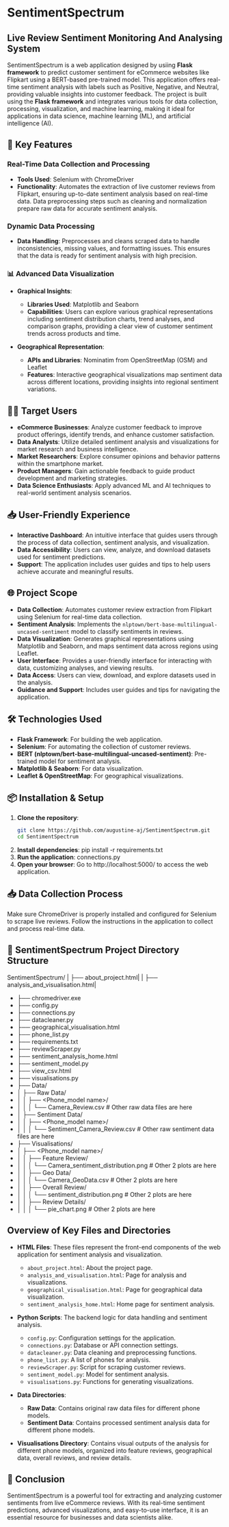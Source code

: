 # SentimentSpectrum
## Live Review Sentiment Monitoring And Analysing System

SentimentSpectrum is a web application designed by usiing **Flask framework** to predict customer sentiment for eCommerce websites like Flipkart using a BERT-based pre-trained model. This application offers real-time sentiment analysis with labels such as Positive, Negative, and Neutral, providing valuable insights into customer feedback. The project is built using the **Flask framework** and integrates various tools for data collection, processing, visualization, and machine learning, making it ideal for applications in data science, machine learning (ML), and artificial intelligence (AI).

## 🚀 Key Features

### Real-Time Data Collection and Processing
- **Tools Used**: Selenium with ChromeDriver
- **Functionality**: Automates the extraction of live customer reviews from Flipkart, ensuring up-to-date sentiment analysis based on real-time data. Data preprocessing steps such as cleaning and normalization prepare raw data for accurate sentiment analysis.

### Dynamic Data Processing
- **Data Handling**: Preprocesses and cleans scraped data to handle inconsistencies, missing values, and formatting issues. This ensures that the data is ready for sentiment analysis with high precision.

### 📊 Advanced Data Visualization
- **Graphical Insights**:
  - **Libraries Used**: Matplotlib and Seaborn
  - **Capabilities**: Users can explore various graphical representations including sentiment distribution charts, trend analyses, and comparison graphs, providing a clear view of customer sentiment trends across products and time.
  
- **Geographical Representation**:
  - **APIs and Libraries**: Nominatim from OpenStreetMap (OSM) and Leaflet
  - **Features**: Interactive geographical visualizations map sentiment data across different locations, providing insights into regional sentiment variations.

## 🧑‍💼 Target Users
- **eCommerce Businesses**: Analyze customer feedback to improve product offerings, identify trends, and enhance customer satisfaction.
- **Data Analysts**: Utilize detailed sentiment analysis and visualizations for market research and business intelligence.
- **Market Researchers**: Explore consumer opinions and behavior patterns within the smartphone market.
- **Product Managers**: Gain actionable feedback to guide product development and marketing strategies.
- **Data Science Enthusiasts**: Apply advanced ML and AI techniques to real-world sentiment analysis scenarios.

## 📥 User-Friendly Experience
- **Interactive Dashboard**: An intuitive interface that guides users through the process of data collection, sentiment analysis, and visualization.
- **Data Accessibility**: Users can view, analyze, and download datasets used for sentiment predictions.
- **Support**: The application includes user guides and tips to help users achieve accurate and meaningful results.

## 🌐 Project Scope
- **Data Collection**: Automates customer review extraction from Flipkart using Selenium for real-time data collection.
- **Sentiment Analysis**: Implements the `nlptown/bert-base-multilingual-uncased-sentiment` model to classify sentiments in reviews.
- **Data Visualization**: Generates graphical representations using Matplotlib and Seaborn, and maps sentiment data across regions using Leaflet.
- **User Interface**: Provides a user-friendly interface for interacting with data, customizing analyses, and viewing results.
- **Data Access**: Users can view, download, and explore datasets used in the analysis.
- **Guidance and Support**: Includes user guides and tips for navigating the application.

## 🛠️ Technologies Used
- **Flask Framework**: For building the web application.
- **Selenium**: For automating the collection of customer reviews.
- **BERT (nlptown/bert-base-multilingual-uncased-sentiment)**: Pre-trained model for sentiment analysis.
- **Matplotlib & Seaborn**: For data visualization.
- **Leaflet & OpenStreetMap**: For geographical visualizations.

## 📦 Installation & Setup

1. **Clone the repository**:
   ```bash
   git clone https://github.com/augustine-aj/SentimentSpectrum.git
   cd SentimentSpectrum
2. **Install dependencies**:
   pip install -r requirements.txt
3. **Run the application**:
   connections.py
4. **Open your browser**:
   Go to http://localhost:5000/ to access the web application.

## 📥 Data Collection Process
Make sure ChromeDriver is properly installed and configured for Selenium to scrape live reviews. Follow the instructions in the application to collect and process real-time data.

## 📂 SentimentSpectrum Project Directory Structure
SentimentSpectrum/
| ├── about_project.html|
| ├── analysis_and_visualisation.html|
- ├── chromedriver.exe
- ├── config.py
- ├── connections.py
- ├── datacleaner.py
- ├── geographical_visualisation.html
- ├── phone_list.py
- ├── requirements.txt
- ├── reviewScraper.py
- ├── sentiment_analysis_home.html
- ├── sentiment_model.py
- ├── view_csv.html
- ├── visualisations.py
- ├── Data/
- │   ├── Raw Data/
- │   │   ├── <Phone_model name>/
- │   │   │   └── Camera_Review.csv         # Other raw data files are here
- │   ├── Sentiment Data/
- │   │   ├── <Phone_model name>/
- │   │   │   └── Sentiment_Camera_Review.csv # Other raw sentiment data files are here
- ├── Visualisations/
- │   ├── <Phone_model name>/
- │   │   ├── Feature Review/
- │   │   │   └── Camera_sentiment_distribution.png  # Other 2 plots are here
- │   │   ├── Geo Data/
- │   │   │   └── Camera_GeoData.csv                 # Other 2 plots are here
- │   │   ├── Overall Review/
- │   │   │   └── sentiment_distribution.png         # Other 2 plots are here
- │   │   ├── Review Details/
- │   │   │   └── pie_chart.png                      # Other 2 plots are here


## Overview of Key Files and Directories

- **HTML Files**: These files represent the front-end components of the web application for sentiment analysis and visualization.
  - `about_project.html`: About the project page.
  - `analysis_and_visualisation.html`: Page for analysis and visualizations.
  - `geographical_visualisation.html`: Page for geographical data visualization.
  - `sentiment_analysis_home.html`: Home page for sentiment analysis.

- **Python Scripts**: The backend logic for data handling and sentiment analysis.
  - `config.py`: Configuration settings for the application.
  - `connections.py`: Database or API connection settings.
  - `datacleaner.py`: Data cleaning and preprocessing functions.
  - `phone_list.py`: A list of phones for analysis.
  - `reviewScraper.py`: Script for scraping customer reviews.
  - `sentiment_model.py`: Model for sentiment analysis.
  - `visualisations.py`: Functions for generating visualizations.

- **Data Directories**:
  - **Raw Data**: Contains original raw data files for different phone models.
  - **Sentiment Data**: Contains processed sentiment analysis data for different phone models.

- **Visualisations Directory**: Contains visual outputs of the analysis for different phone models, organized into feature reviews, geographical data, overall reviews, and review details.

## 🎯 Conclusion
SentimentSpectrum is a powerful tool for extracting and analyzing customer sentiments from live eCommerce reviews. With its real-time sentiment predictions, advanced visualizations, and easy-to-use interface, it is an essential resource for businesses and data scientists alike.
